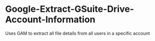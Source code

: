 # Google-Extract-GSuite-Drive-Account-Information
Uses GAM to extract all file details from all users in a specific account
